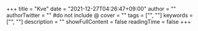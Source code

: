 +++
title = "Kve"
date = "2021-12-27T04:26:47+09:00"
author = ""
authorTwitter = "" #do not include @
cover = ""
tags = ["", ""]
keywords = ["", ""]
description = ""
showFullContent = false
readingTime = false
+++
